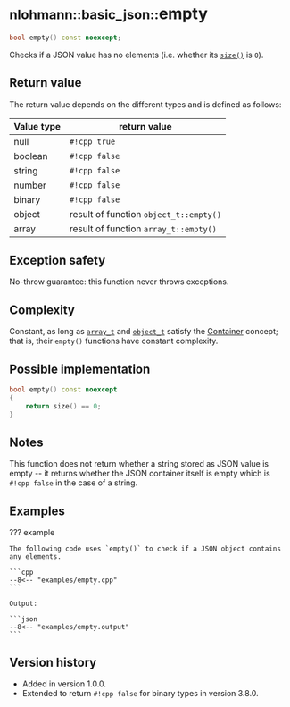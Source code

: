 # <small>nlohmann::basic_json::</small>empty

```cpp
bool empty() const noexcept;
```

Checks if a JSON value has no elements (i.e. whether its [`size()`](size.md) is `0`).
    
## Return value

The return value depends on the different types and is defined as follows:

| Value type | return value                           |
|------------|----------------------------------------|
| null       | `#!cpp true`                           |
| boolean    | `#!cpp false`                          |
| string     | `#!cpp false`                          |
| number     | `#!cpp false`                          |
| binary     | `#!cpp false`                          |
| object     | result of function `object_t::empty()` |
| array      | result of function `array_t::empty()`  |

## Exception safety

No-throw guarantee: this function never throws exceptions.

## Complexity

Constant, as long as [`array_t`](array_t.md) and [`object_t`](object_t.md) satisfy the
[Container](https://en.cppreference.com/w/cpp/named_req/Container) concept; that is, their `empty()` functions have
constant complexity.

## Possible implementation

```cpp
bool empty() const noexcept
{
    return size() == 0;
}
```

## Notes

This function does not return whether a string stored as JSON value is empty -- it returns whether the JSON container
itself is empty which is `#!cpp false` in the case of a string.

## Examples

??? example

    The following code uses `empty()` to check if a JSON object contains any elements.
    
    ```cpp
    --8<-- "examples/empty.cpp"
    ```
    
    Output:
    
    ```json
    --8<-- "examples/empty.output"
    ```

## Version history

- Added in version 1.0.0.
- Extended to return `#!cpp false` for binary types in version 3.8.0.
